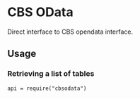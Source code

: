 # CBS OData

Direct interface to CBS opendata interface.

## Usage

### Retrieving a list of tables

```
api = require("cbsodata")
```